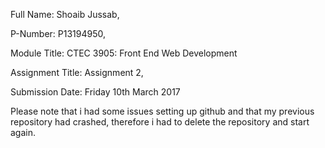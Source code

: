 Full Name: Shoaib Jussab,

P-Number: P13194950,

Module Title: CTEC 3905: Front End Web Development 

Assignment Title: Assignment 2, 

Submission Date: Friday 10th March 2017 

Please note that i had some issues setting up github and that 
my previous repository had crashed, therefore i had to delete 
the repository and start again.
